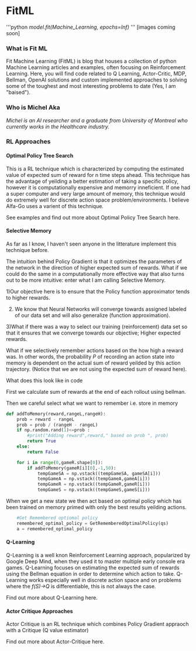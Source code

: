 # FitML
'''python
*model.fit(Machine_Learning, epochs=Inf)* 
'''
[images coming soon]

### What is Fit ML
Fit Machine Learning (FitML) is blog that houses a collection of python Machine Learning articles and examples, often focusing on Reinforcement Learning. Here, you will find code related to Q Learning, Actor-Critic, MDP, Bellman, OpenAI solutions and custom implemented approaches to solving some of the toughest and most interesting problems to date (Yes, I am "baised").

### Who is Michel Aka
*Michel is an AI researcher and a graduate from University of Montreal who currently works in the Healthcare industry.*

### RL Approaches

#### Optimal Policy Tree Search

This is a RL technique which is characterized by computing the estimated value of expected sum of reward for n time steps ahead. This technique has the advantage of yeilding a better estimation of taking a specific policy, however it is computationally expensive and memorry inneficient. If one had a super computer and very large amount of memory, this technique would do extremely well for discrete action space problem/environments. I believe Alfa-Go uses a varient of this technique.

See examples and find out more about Optimal Policy Tree Search here.

#### Selective Memory

As far as I know, I haven't seen anyone in the litterature implement this technique before.

The intuition behind Policy Gradient is that it optimizes the parameters of the network in the direction of higher expected sum of rewards. What if we could do the same in a computationally more effective way that also turns out to be more intuitive: enter what I am calling Selective Memory.

1)Our objective here is to ensure that the Policy function approximator tends to higher rewards. 

2) We know that Neural Networks will converge towards assigned labeled of our data set and will also generalize (function approximation). 

3)What if there was a way to select our training (reinforcement) data set so that it ensures that we converge towards our objective; Higher expected rewards.

What if we selectively remember actions based on the how high a reward was. In other words, the probability *P* of recording an action state into memory is dependent on the actual sum of reward yeilded by this action trajectory. (Notice that we are not using the expected sum of reward here).

What does this look like in code

First we calculate sum of rewards at the end of each rollout using bellman.

Then we careful select what we want to remember i.e. store in memory
```python
def addToMemory(reward,rangeL,rangeH):
    prob = reward - rangeL
    prob = prob / (rangeH - rangeL)
    if np.random.rand(1)<=prob :
        #print("Adding reward",reward," based on prob ", prob)
        return True
    else:
        return False
```

```python
    for i in range(0,gameR.shape[0]):
        if addToMemory(gameR[i][0],-1,50):
            tempGameSA = np.vstack((tempGameSA, gameSA[i]))
            tempGameA = np.vstack((tempGameA,gameA[i]))
            tempGameR = np.vstack((tempGameR,gameR[i]))
            tempGameS = np.vstack((tempGameS,gameS[i]))
```

When we get a new state we then act based on optimal policy which has been trained on memory primed with only the best results yeilding actions.
```python
    #Get Remembered optiomal policy
    remembered_optimal_policy = GetRememberedOptimalPolicy(qs)
    a = remembered_optimal_policy
```

#### Q-Learning

Q-Learning is a well knon Reinforcement Learning approach, popularized by Google Deep Mind, when they used it to master multiple early console era games. Q-Learning focuses on estimating the expected sum of rewards using the Bellman equation in order to determine which action to take. Q-Learning works especially well in discrete action space and on problems where the *f(S)->Q* is differentiable, this is not always the case.

Find out more about Q-Learning here.


#### Actor Critique Approaches

Actor Critique is an RL technique which combines Policy Gradient appraoch with a Critique (Q value estimator)

Find out more about Actor-Critique here.
